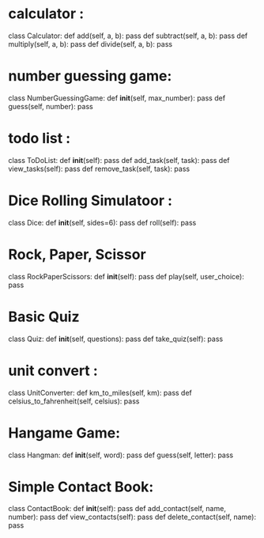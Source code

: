 # calculator :
class Calculator:
    def add(self, a, b): pass
    def subtract(self, a, b): pass
    def multiply(self, a, b): pass
    def divide(self, a, b): pass

# number guessing game:
class NumberGuessingGame:
    def __init__(self, max_number): pass
    def guess(self, number): pass

# todo list :
class ToDoList:
    def __init__(self): pass
    def add_task(self, task): pass
    def view_tasks(self): pass
    def remove_task(self, task): pass

# Dice Rolling Simulatoor :
class Dice:
    def __init__(self, sides=6): pass
    def roll(self): pass

# Rock, Paper, Scissor
class RockPaperScissors:
    def __init__(self): pass
    def play(self, user_choice): pass

# Basic  Quiz
class Quiz:
    def __init__(self, questions): pass
    def take_quiz(self): pass

# unit convert :
class UnitConverter:
    def km_to_miles(self, km): pass
    def celsius_to_fahrenheit(self, celsius): pass

# Hangame Game:
class Hangman:
    def __init__(self, word): pass
    def guess(self, letter): pass

# Simple Contact Book:
class ContactBook:
    def __init__(self): pass
    def add_contact(self, name, number): pass
    def view_contacts(self): pass
    def delete_contact(self, name): pass
